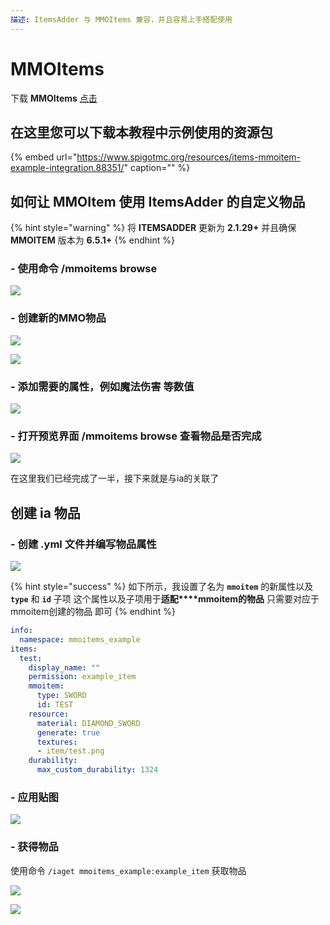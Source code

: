 ```yaml
---
描述: ItemsAdder 与 MMOItems 兼容，并且容易上手搭配使用
---
```


# MMOItems

下载 **MMOItems** [点击](https://www.spigotmc.org/resources/mmoitems-premium.39267/)

## 在这里您可以下载本教程中示例使用的资源包

{% embed url="https://www.spigotmc.org/resources/items-mmoitem-example-integration.88351/" caption="" %}

## 如何让 MMOItem 使用 ItemsAdder 的自定义物品

{% hint style="warning" %}
将 **ITEMSADDER** 更新为 **2.1.29+** 并且确保 **MMOITEM** 版本为 **6.5.1+**
{% endhint %}

### - 使用命令 /mmoitems browse

![](../../.gitbook/assets/immagine%20%2829%29.png)

### - 创建新的MMO物品

![](../../.gitbook/assets/immagine%20%2835%29.png)

![](../../.gitbook/assets/immagine%20%2836%29.png)

### - 添加需要的属性，例如魔法伤害 等数值

![](../../.gitbook/assets/immagine%20%2828%29.png)

### - 打开预览界面 /mmoitems browse 查看物品是否完成

![](../../.gitbook/assets/immagine%20%2838%29.png)

在这里我们已经完成了一半，接下来就是与ia的关联了

## 创建 ia 物品

### - 创建 .yml 文件并编写物品属性

![](../../.gitbook/assets/immagine%20%2830%29.png)

{% hint style="success" %}
如下所示，我设置了名为 **`mmoitem`** 的新属性以及 **`type`** 和 **`id`** 子项
这个属性以及子项用于**适配****mmoitem的物品**
只需要对应于mmoitem创建的物品 即可
{% endhint %}

```yaml
info:
  namespace: mmoitems_example
items:
  test:
    display_name: ""
    permission: example_item
    mmoitem:
      type: SWORD
      id: TEST
    resource:
      material: DIAMOND_SWORD
      generate: true
      textures:
      - item/test.png
    durability:
      max_custom_durability: 1324
```

### - 应用贴图
![](../../.gitbook/assets/immagine%20%2832%29.png)

### - 获得物品

使用命令 `/iaget mmoitems_example:example_item` 获取物品

![](../../.gitbook/assets/immagine%20%2833%29.png)

![](../../.gitbook/assets/immagine%20%2837%29.png)


